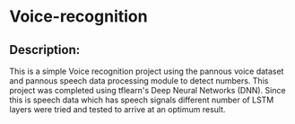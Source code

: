 # Voice-recognition
## Description:
This is a simple Voice recognition project using the pannous voice dataset and pannous speech data processing module to detect numbers. This project was completed using tflearn's Deep Neural Networks (DNN). Since this is speech data which has speech signals different number of LSTM layers were tried and tested to arrive at an optimum result. 
